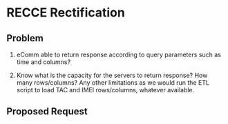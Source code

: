 # RECCE Rectification 


## Problem
1. eComm able to return response according to query parameters such as time and columns?


2. Know what is the capacity for the servers to return response? How many rows/columns? Any other limitations as we would run the ETL script to load TAC and IMEI rows/columns, whatever available.

## Proposed Request